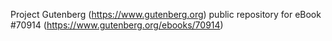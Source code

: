 Project Gutenberg (https://www.gutenberg.org) public repository for
eBook #70914 (https://www.gutenberg.org/ebooks/70914)
